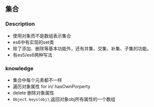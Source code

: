 ## 集合

### Description
* 使用对象而不是数组表示集合
* es6中有实现的set类
* 除了添加、删除等基本功能外，还有并集、交集、补集、子集的功能。
* 有es5/es6两种写法


### knowledge
* 集合中每个元素都不一样
* 遍历对象属性 for in/ hasOwnPorperty
* delete 删除对象属性
* `Object.keys(obj)`,返回对象obj所有属性的一个数组
